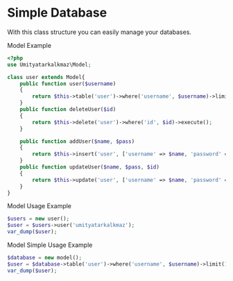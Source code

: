 # Simple Database
With this class structure you can easily manage your databases.

Model Example
```php
<?php
use Umityatarkalkmaz\Model;

class user extends Model{
    public function user($username)
    {
        return $this->table('user')->where('username', $username)->limit(1)->first();
    }
    public function deleteUser($id)
    {
        return $this->delete('user')->where('id', $id)->execute();
    }

    public function addUser($name, $pass)
    {
        return $this->insert('user', ['username' => $name, 'password' => $pass])->execute();
    }
    public function updateUser($name, $pass, $id)
    {
        return $this->update('user', ['username' => $name, 'password' => $pass])->where('id', $id)->execute();
    }
}
```
Model Usage Example

```php
$users = new user();
$user = $users->user('umityatarkalkmaz');
var_dump($user);
```

Model Simple Usage Example

```php
$database = new model();
$user = $database->table('user')->where('username', $username)->limit(1)->first();;
var_dump($user);
```